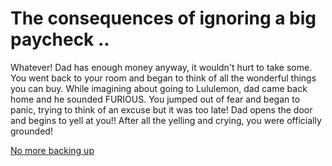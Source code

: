 # The consequences of ignoring a big paycheck ..

Whatever!  Dad has enough money anyway, it wouldn't hurt to take some.  You went back to your room and began to think of all the wonderful things you can buy.  While imagining about going to Lululemon, dad came back home and he sounded FURIOUS.  You jumped out of fear and began to panic, trying to think of an excuse but it was too late!  Dad opens the door and begins to yell at you!!  After all the yelling and crying, you were officially grounded!

[No more backing up](../explore/grounded.md)

